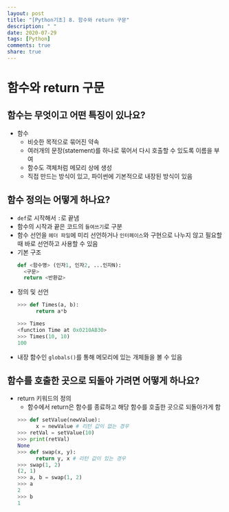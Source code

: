 ```yaml
---
layout: post
title: "[Python기초] 8. 함수와 return 구문"
description: " "
date: 2020-07-29
tags: [Python]
comments: true
share: true
---
```


# 함수와 return 구문

## 함수는 무엇이고 어떤 특징이 있나요?
  - 함수
    - 비슷한 목적으로 묶어진 약속
    - 여러개의 문장(statement)를 하나로 묶어서 다시 호출할 수 있도록 이름을 부여
    - 함수도 객체처럼 메모리 상에 생성
    - 직접 만드는 방식이 있고, 파이썬에 기본적으로 내장된 방식이 있음

## 함수 정의는 어떻게 하나요?
  - ```def```로 시작해서 ```:```로 끝냄
  - 함수의 시작과 끝은 코드의 ```들여쓰기```로 구분
  - 함수 선언을 ```헤더 파일```에 미리 선언하거나 ```인터페이스```와 구현으로 나누지 않고 필요할 때 바로 선언하고 사용할 수 있음
  - 기본 구조
    ```python
    def <함수명> (인자1, 인자2, ...인자N):
      <구문>
      return <반환값>
    ```
  - 정의 및 선언
    ```python
    >>> def Times(a, b):
          return a*b
    
    >>> Times
    <function Time at 0x0210AB30>
    >>> Times(10, 10)
    100
    ```
  - 내장 함수인 ```globals()```를 통해 메모리에 있는 개체들을 볼 수 있음

## 함수를 호출한 곳으로 되돌아 가려면 어떻게 하나요?
  - return 키워드의 정의
    - 함수에서 return은 함수를 종료하고 해당 함수를 호출한 곳으로 되돌아가게 함
    ```python
    >>> def setValue(newValue):
          x = newValue # 리턴 값이 없는 경우
    >>> retVal = setValue(10)
    >>> print(retVal)
    None
    >>> def swap(x, y):
          return y, x # 리턴 값이 있는 경우
    >>> swap(1, 2)
    (2, 1)
    >>> a, b = swap(1, 2)
    >>> a
    2
    >>> b
    1
    ```